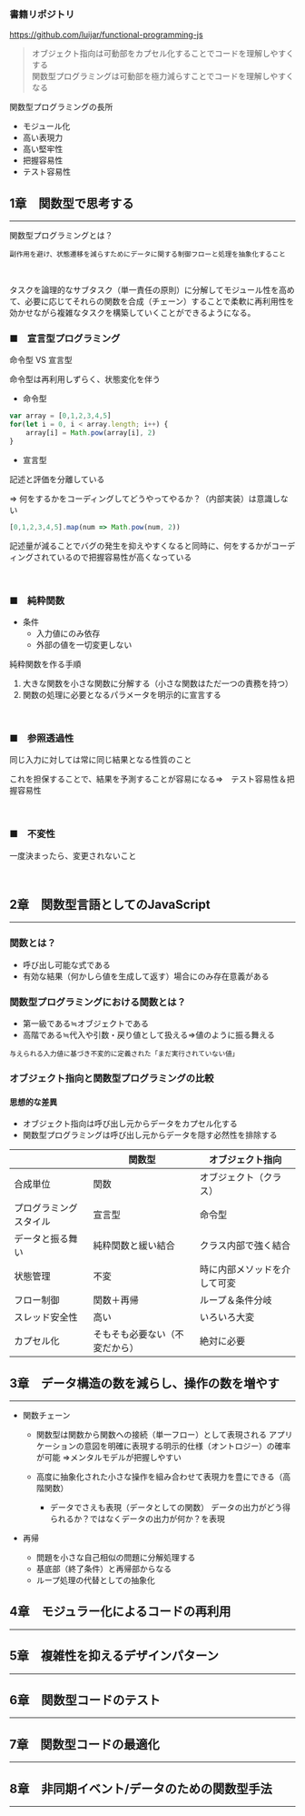 ### 書籍リポジトリ

https://github.com/luijar/functional-programming-js


> オブジェクト指向は可動部をカプセル化することでコードを理解しやすくする<br/>
> 関数型プログラミングは可動部を極力減らすことでコードを理解しやすくなる


関数型プログラミングの長所
- モジュール化
- 高い表現力
- 高い堅牢性
- 把握容易性
- テスト容易性

## 1章　関数型で思考する
---

関数型プログラミングとは？

    副作用を避け、状態遷移を減らすためにデータに関する制御フローと処理を抽象化すること

<br/>

タスクを論理的なサブタスク（単一責任の原則）に分解してモジュール性を高めて、必要に応じてそれらの関数を合成（チェーン）することで柔軟に再利用性を効かせながら複雑なタスクを構築していくことができるようになる。

### ■　宣言型プログラミング

命令型 VS 宣言型

命令型は再利用しずらく、状態変化を伴う

- 命令型
```javascript
var array = [0,1,2,3,4,5]
for(let i = 0, i < array.length; i++) {
    array[i] = Math.pow(array[i], 2)
}
```
- 宣言型

記述と評価を分離している

=> 何をするかをコーディングしてどうやってやるか？（内部実装）は意識しない
```javascript
[0,1,2,3,4,5].map(num => Math.pow(num, 2))
```

記述量が減ることでバグの発生を抑えやすくなると同時に、何をするかがコーディングされているので把握容易性が高くなっている

<br/>

### ■　純粋関数

- 条件
    - 入力値にのみ依存
    - 外部の値を一切変更しない

純粋関数を作る手順

1. 大きな関数を小さな関数に分解する（小さな関数はただ一つの責務を持つ）
2. 関数の処理に必要となるパラメータを明示的に宣言する

<br/>

### ■　参照透過性

同じ入力に対しては常に同じ結果となる性質のこと

これを担保することで、結果を予測することが容易になる=>　テスト容易性＆把握容易性

<br/>

### ■　不変性

一度決まったら、変更されないこと

<br/>

## 2章　関数型言語としてのJavaScript
---

### 関数とは？
- 呼び出し可能な式である
- 有効な結果（何かしら値を生成して返す）場合にのみ存在意義がある

### 関数型プログラミングにおける関数とは？
- 第一級である≒オブジェクトである
- 高階である≒代入や引数・戻り値として扱える=>値のように振る舞える
```
与えられる入力値に基づき不変的に定義された「まだ実行されていない値」
```

### オブジェクト指向と関数型プログラミングの比較
#### 思想的な差異
- オブジェクト指向は呼び出し元からデータをカプセル化する
- 関数型プログラミングは呼び出し元からデータを隠す必然性を排除する

|             | 関数型              | オブジェクト指向           |
|-------------|--------------------|----------------------|
| 合成単位    | 関数                | オブジェクト（クラス）          |
| プログラミングスタイル | 宣言型              | 命令型               |
| データと振る舞い  | 純粋関数と緩い結合    | クラス内部で強く結合      |
| 状態管理    | 不変                | 時に内部メソッドを介して可変 |
| フロー制御     | 関数＋再帰           | ループ＆条件分岐         |
| スレッド安全性  | 高い                 | いろいろ大変             |
| カプセル化      | そもそも必要ない（不変だから） | 絶対に必要            |

## 3章　データ構造の数を減らし、操作の数を増やす
---

- 関数チェーン
    - 関数型は関数から関数への接続（単一フロー）として表現される
        アプリケーションの意図を明確に表現する明示的仕様（オントロジー）の確率が可能
        =>メンタルモデルが把握しやすい

    - 高度に抽象化された小さな操作を組み合わせて表現力を豊にできる（高階関数）
        - データでさえも表現（データとしての関数）
            データの出力がどう得られるか？ではなくデータの出力が何か？を表現

- 再帰
    - 問題を小さな自己相似の問題に分解処理する
    - 基底部（終了条件）と再帰部からなる
    - ループ処理の代替としての抽象化
    
## 4章　モジュラー化によるコードの再利用
---
## 5章　複雑性を抑えるデザインパターン
---
## 6章　関数型コードのテスト
---
## 7章　関数型コードの最適化
---
## 8章　非同期イベント/データのための関数型手法
---